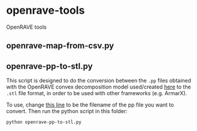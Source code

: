 # openrave-tools

OpenRAVE tools

## openrave-map-from-csv.py

## openrave-pp-to-stl.py
This script is designed to do the conversion between the `.pp` files obtained with the OpenRAVE convex decomposition model used/created [here](https://github.com/roboticslab-uc3m/teo-openrave-models/blob/875f4080f8d563b71bf8eea7aa75bb9037735084/scripts/python/generateConvexDecomposition.py) to the `.stl` file format, in order to be used with other frameworks (e.g. ArmarX).

To use, change [this line](https://github.com/roboticslab-uc3m/tools/blob/b565045f11cd0b2f0ec0fc403823d679b8a79fd3/programs/openraveppToSTL/openraveppToSTL.py#L21) to be the filename of the pp file you want to convert. Then run the python script in this folder:
```bash
python openrave-pp-to-stl.py
```
